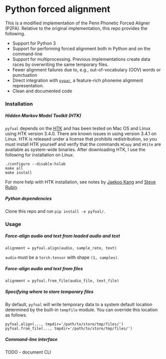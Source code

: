 # Python forced alignment

This is a modified implementation of the Penn Phonetic Forced Aligner (P2FA).
Relative to the original implementation, this repo provides the following.
 - Support for Python 3
 - Support for performing forced alignment both in Python and on the
   command-line
 - Support for multiprocessing. Previous implementations create data races
   by overwriting the same temporary files.
 - Fewer alignment failures due to, e.g., out-of-vocabulary (OOV) words or
   punctuation
 - Direct integration with [`pypar`](https://github.com/maxrmorrison/pypar),
   a feature-rich phoneme alignment representation.
 - Clean and documented code


### Installation

##### Hidden Markov Model Toolkit (HTK)
`pyfoal` depends on the [HTK](http://htk.eng.cam.ac.uk/) and has been
tested on Mac OS and Linux using HTK version 3.4.0. There are known issues in
using version 3.4.1 on Linux. HTK is released under a license that prohibits
redistribution, so you must install HTK yourself and verify that the commands
`HCopy` and `HVite` are available as system-wide binaries. After downloading
HTK, I use the following for installation on Linux.

```
./configure --disable-hslab
make all
make install
```

For more help with HTK installation, see notes by
[Jaekoo Kang](https://github.com/jaekookang/p2fa_py3#install-htk) and
[Steve Rubin](https://github.com/ucbvislab/p2fa-vislab#install-htk-34-note-341-will-not-work-get-htk-here).


##### Python dependencies

Clone this repo and run `pip install -e pyfoal/`.


### Usage


##### Force-align audio and text from loaded audio and text

```
alignment = pyfoal.align(audio, sample_rate, text)
```

`audio` must be a `torch.tensor` with shape `(1, samples)`.


##### Force-align audio and text from files

```
alignment = pyfoal.from_file(audio_file, text_file)
```


##### Specifying where to store temporary files

By default, `pyfoal` will write temporary data to a system default location
determined by the built-in `tempfile` module. You can override this location as
follows.

```
pyfoal.align(..., tmpdir='/path/to/store/tmp/files/')
pyfoal.from_file(..., tmpdir='/path/to/store/tmp/files/')
```


##### Command-line interface
TODO - document CLI
